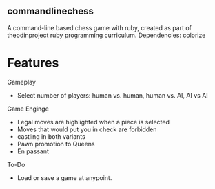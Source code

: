 ## commandlinechess
A command-line based chess game with ruby, created as part of theodinproject ruby programming curriculum.
Dependencies: colorize

# Features
Gameplay
- Select number of players: human vs. human, human vs. AI, AI vs AI

Game Enginge
- Legal moves are highlighted when a piece is selected
- Moves that would put you in check are forbidden
- castling in both variants
- Pawn promotion to Queens
- En passant

To-Do
- Load or save a game at anypoint.
